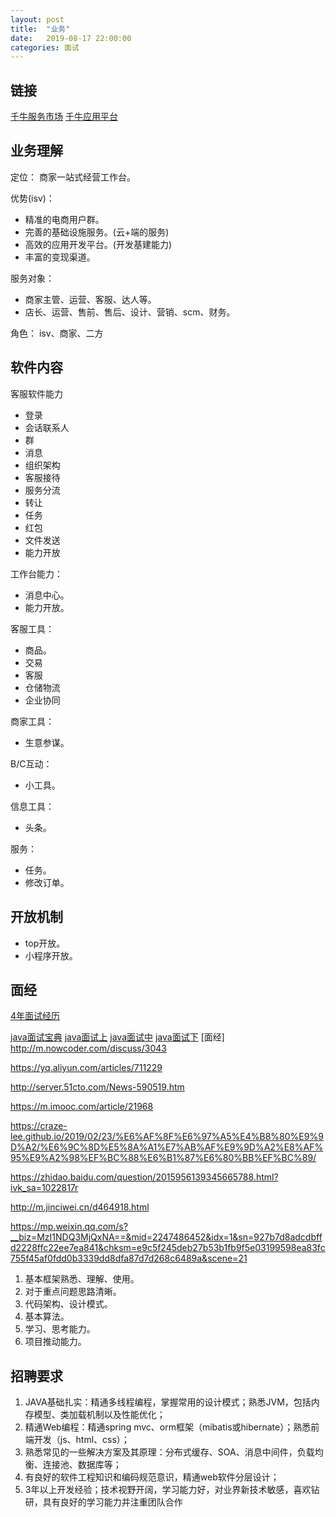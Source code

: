 ```yaml
---
layout: post
title:  "业务"
date:   2019-08-17 22:00:00
categories: 面试
---
```


## 链接

[千牛服务市场](https://fuwu.taobao.com/?spm=a1z13.fuwu-indext-2018.54321-ddsy.1.5d335acaGFhdOd)
[千牛应用平台](https://alimarket.taobao.com/markets/qnww/application-platform?spm=a219a.7386653.1.6.685e286cOFDsuF)



 ## 业务理解
 
 定位：
 商家一站式经营工作台。
 
 优势(isv)：
 * 精准的电商用户群。
 * 完善的基础设施服务。(云+端的服务)
 * 高效的应用开发平台。(开发基建能力)
 * 丰富的变现渠道。

 服务对象：
 * 商家主管、运营、客服、达人等。
 * 店长、运营、售前、售后、设计、营销、scm、财务。
  
 角色：
 isv、商家、二方
 
 ## 软件内容
 
 客服软件能力
 * 登录
 * 会话联系人
 * 群
 * 消息
 * 组织架构
 * 客服接待
 * 服务分流
 * 转让
 * 任务
 * 红包
 * 文件发送
 * 能力开放

 工作台能力：
 * 消息中心。
 * 能力开放。

 客服工具：
 * 商品。
 * 交易
 * 客服
 * 仓储物流
 * 企业协同
 
 商家工具：
 * 生意参谋。
 
 B/C互动：
 * 小工具。

 信息工具：
 * 头条。

 服务：
 * 任务。
 * 修改订单。
 
 ## 开放机制

 * top开放。
 * 小程序开放。


 ## 面经

 [4年面试经历](https://blog.csdn.net/v123411739/article/details/99708892)

 [java面试宝典](https://blog.csdn.net/u014745069/article/details/79822999)
 [java面试上](https://blog.csdn.net/jackfrued/article/details/44921941)
 [java面试中](https://blog.csdn.net/jackfrued/article/details/44931137)
 [java面试下](https://blog.csdn.net/jackfrued/article/details/44931161)
 [面经]
http://m.nowcoder.com/discuss/3043

https://yq.aliyun.com/articles/711229

http://server.51cto.com/News-590519.htm

https://m.imooc.com/article/21968

https://craze-lee.github.io/2019/02/23/%E6%AF%8F%E6%97%A5%E4%B8%80%E9%9D%A2/%E6%9C%8D%E5%8A%A1%E7%AB%AF%E9%9D%A2%E8%AF%95%E9%A2%98%EF%BC%88%E6%B1%87%E6%80%BB%EF%BC%89/

https://zhidao.baidu.com/question/2015956139345665788.html?ivk_sa=1022817r

http://m.jinciwei.cn/d464918.html

https://mp.weixin.qq.com/s?__biz=MzI1NDQ3MjQxNA==&mid=2247486452&idx=1&sn=927b7d8adcdbffd2228ffc22ee7ea841&chksm=e9c5f245deb27b53b1fb9f5e03199598ea83fc755f45af0fdd0b3339dd8dfa87d7d268c6489a&scene=21


1. 基本框架熟悉、理解、使用。
2. 对于重点问题思路清晰。
3. 代码架构、设计模式。
4. 基本算法。
5. 学习、思考能力。
6. 项目推动能力。

## 招聘要求

1. JAVA基础扎实：精通多线程编程，掌握常用的设计模式；熟悉JVM，包括内存模型、类加载机制以及性能优化；
2. 精通Web编程：精通spring mvc、orm框架（mibatis或hibernate）；熟悉前端开发（js、html、css）；
3. 熟悉常见的一些解决方案及其原理：分布式缓存、SOA、消息中间件，负载均衡、连接池、数据库等；
4. 有良好的软件工程知识和编码规范意识，精通web软件分层设计；
5. 3年以上开发经验；技术视野开阔，学习能力好，对业界新技术敏感，喜欢钻研，具有良好的学习能力并注重团队合作